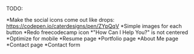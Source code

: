 TODO:

*Make the social icons come out like drops: https://codepen.io/caterdesigns/pen/ZYpQqV
*Simple images for each button
*Redo freecodecamp icon
*"How Can I Help You?" is not centered
*Optimize for mobile
*Resume page
*Portfolio page
*About Me page
*Contact page
*Contact form